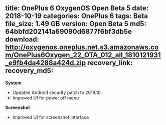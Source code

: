 title: OnePlus 6 OxygenOS Open Beta 5
date: 2018-10-19
categories: OnePlus 6
tags: Beta
file_size: 1.49 GB
version: Open Beta 5
md5: 64bbfd202141a69090d6877f6bf3db5e
download: http://oxygenos.oneplus.net.s3.amazonaws.com/OnePlus6Oxygen_22_OTA_012_all_1810121931_e9fb4da4288a424d.zip
recovery_link:
recovery_md5: 
---
**System**

* Updated Android security patch to 2018.10
* Improved UI for power off menu

**Screenshot**
* Improved UI for screenshot interface
